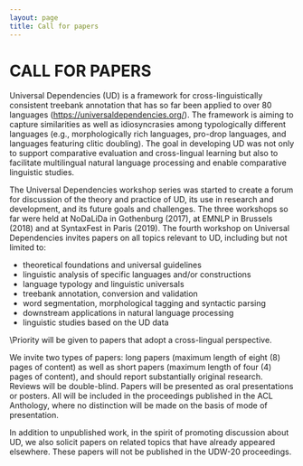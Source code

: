 ```yaml
---
layout: page
title: Call for papers
---
```


# CALL FOR PAPERS

Universal Dependencies (UD) is a framework for cross-linguistically consistent treebank annotation that has so far been applied to over 80 languages (<https://universaldependencies.org/>). The framework is aiming to capture similarities as well as idiosyncrasies among typologically different languages (e.g., morphologically rich languages, pro-drop languages, and languages featuring clitic doubling). The goal in developing UD was not only to support comparative evaluation and cross-lingual learning but also to facilitate multilingual natural language processing and enable comparative linguistic studies.

The Universal Dependencies workshop series was started to create a forum for discussion of the theory and practice of UD, its use in research and development, and its future goals and challenges. The three workshops so far were held at NoDaLiDa in Gothenburg (2017), at EMNLP in Brussels (2018) and at SyntaxFest in Paris (2019). The fourth workshop on Universal Dependencies invites papers on all topics relevant to UD, including but not limited to:

- theoretical foundations and universal guidelines
- linguistic analysis of specific languages and/or constructions
- language typology and linguistic universals
- treebank annotation, conversion and validation
- word segmentation, morphological tagging and syntactic parsing
- downstream applications in natural language processing
- linguistic studies based on the UD data

\Priority will be given to papers that adopt a cross-lingual perspective.

We invite two types of papers: long papers (maximum length of eight (8) pages of content) as well as short papers (maximum length of four (4) pages of content), and should report substantially original research. Reviews will be double-blind. Papers will be presented as oral presentations or posters. All will be included in the proceedings published in the ACL Anthology, where no distinction will be made on the basis of mode of presentation.

In addition to unpublished work, in the spirit of promoting discussion about UD, we also solicit papers on related topics that have already appeared elsewhere. These papers will not be published in the UDW-20 proceedings.
